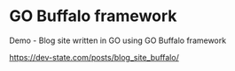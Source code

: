 # GO Buffalo framework 

Demo - Blog site written in GO using GO Buffalo framework  

https://dev-state.com/posts/blog_site_buffalo/
